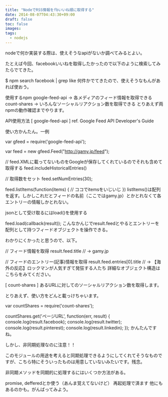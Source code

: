 ```yaml
---
title: "NodeでRSS情報をfbいいね順に取得する"
date: 2014-08-07T04:43:30+09:00
draft: false
toc: false
images:
tags: 
  - nodejs
---
```


nodeで何か実装する際は、使えそうなapiがないか調べてみるとよい。

たとえば今回、facebookいいねを取得したかったので以下のように検索してみたらでてきた。

$ npm search facebook | grep like
何件かでてきたので、使えそうなもんがあれば使おう。

使用するnpm
google-feed-api -> 各メディアのフィード情報を取得できる
count-shares -> いろんなソーシャルリアクション数を取得できる
とりあえず両npmの動作確認までやります。

API使用方法
[ google-feed-api ]
ref. Google Feed API Developer's Guide

使い方かんたん。一例

var gfeed = require('google-feed-api');

var feed = new gfeed.Feed("http://gamy.jp/feed");

// feed.XMLに載ってないものをGoogleが保存してくれているのでそれも含めて取得する
feed.includeHistoricalEntries() 

// 取得数をセット
feed.setNumEntries(30);

feed.listItems(function(items) {
        // ココでitemsをいじいじ
})
listItems()は配列を返す。しかしこれだとフィードの名前（ここではgamy.jp）とかとれなくて各エントリーの情報しかとれない。

jsonとして受け取るにはload()を使用する

feed.load(callback(result));
こんなかんじでresult.feedとやるとエントリーを配列として持つフィードオブジェクトを操作できる。

わかりにくかったと思うので、以下。

// フィード情報を取得
result.feed.title // -> gamy.jp

// フィードのエントリー(記事)情報を取得
result.feed.entries[0].title // -> 【海外の反応】ロックマンが人気すぎて発狂する人たち
詳細なオブジェクト構造はこちらをみてください。

[ count-shares ]
あるURLに対してのソーシャルリアクション数を取得します。

とりあえず、使い方をどんと載っけちゃいます。

var countShares = require('count-shares');

countShares.get('ページURL', function(err, result) {
        console.log(result.facebook);
            console.log(result.twitter);
                console.log(result.pinterest);
                    console.log(result.linkedin);
});
かんたんですね。

しかし、非同期処理なのに注意！！

このモジュールの用途を考えると同期処理できるようにしてくれてそうなものですが、こちら特にそういったものは用意していないみたいです。残念。

非同期メソッドを同期的に処理するにはいくつか方法がある。

promise, defferedとか使う（あんま覚えてないけど）
再起処理で済ます
他にもあるのかも。がんばってみよう。
